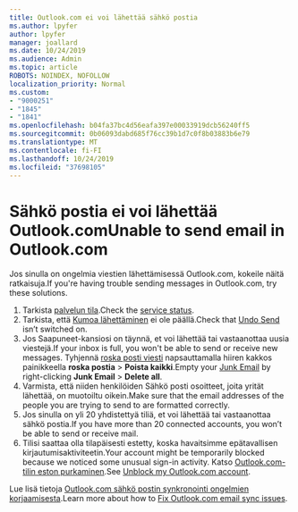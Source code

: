 ```yaml
---
title: Outlook.com ei voi lähettää sähkö postia
ms.author: lpyfer
author: lpyfer
manager: joallard
ms.date: 10/24/2019
ms.audience: Admin
ms.topic: article
ROBOTS: NOINDEX, NOFOLLOW
localization_priority: Normal
ms.custom:
- "9000251"
- "1845"
- "1841"
ms.openlocfilehash: b04fa37bc4d56eafa397e00033919dcb56240ff5
ms.sourcegitcommit: 0b06093dabd685f76cc39b1d7c0f8b03883b6e79
ms.translationtype: MT
ms.contentlocale: fi-FI
ms.lasthandoff: 10/24/2019
ms.locfileid: "37698105"
---
```

# <a name="unable-to-send-email-in-outlookcom"></a><span data-ttu-id="1b121-102">Sähkö postia ei voi lähettää Outlook.com</span><span class="sxs-lookup"><span data-stu-id="1b121-102">Unable to send email in Outlook.com</span></span>

<span data-ttu-id="1b121-103">Jos sinulla on ongelmia viestien lähettämisessä Outlook.com, kokeile näitä ratkaisuja.</span><span class="sxs-lookup"><span data-stu-id="1b121-103">If you're having trouble sending messages in Outlook.com, try these solutions.</span></span>

1. <span data-ttu-id="1b121-104">Tarkista [palvelun tila](https://go.microsoft.com/fwlink/p/?linkid=837482).</span><span class="sxs-lookup"><span data-stu-id="1b121-104">Check the [service status](https://go.microsoft.com/fwlink/p/?linkid=837482).</span></span> 
2. <span data-ttu-id="1b121-105">Tarkista, että [Kumoa lähettäminen](https://outlook.live.com/mail/options/mail/messageContent/undoSend) ei ole päällä.</span><span class="sxs-lookup"><span data-stu-id="1b121-105">Check that [Undo Send](https://outlook.live.com/mail/options/mail/messageContent/undoSend) isn’t switched on.</span></span>
3. <span data-ttu-id="1b121-106">Jos Saapuneet-kansiosi on täynnä, et voi lähettää tai vastaanottaa uusia viestejä.</span><span class="sxs-lookup"><span data-stu-id="1b121-106">If your inbox is full, you won't be able to send or receive new messages.</span></span> <span data-ttu-id="1b121-107">Tyhjennä [roska posti viesti](https://outlook.live.com/mail/junkemail) napsauttamalla hiiren kakkos painikkeella **roska postia** > **Poista kaikki**.</span><span class="sxs-lookup"><span data-stu-id="1b121-107">Empty your [Junk Email](https://outlook.live.com/mail/junkemail) by right-clicking **Junk Email** > **Delete all**.</span></span>
4. <span data-ttu-id="1b121-108">Varmista, että niiden henkilöiden Sähkö posti osoitteet, joita yrität lähettää, on muotoiltu oikein.</span><span class="sxs-lookup"><span data-stu-id="1b121-108">Make sure that the email addresses of the people you are trying to send to are formatted correctly.</span></span>
5. <span data-ttu-id="1b121-109">Jos sinulla on yli 20 yhdistettyä tiliä, et voi lähettää tai vastaanottaa sähkö postia.</span><span class="sxs-lookup"><span data-stu-id="1b121-109">If you have more than 20 connected accounts, you won’t be able to send or receive mail.</span></span>
6. <span data-ttu-id="1b121-110">Tilisi saattaa olla tilapäisesti estetty, koska havaitsimme epätavallisen kirjautumisaktiviteetin.</span><span class="sxs-lookup"><span data-stu-id="1b121-110">Your account might be temporarily blocked because we noticed some unusual sign-in activity.</span></span> <span data-ttu-id="1b121-111">Katso [Outlook.com-tilin eston purkaminen](https://support.office.com/article/f4ad2701-d166-4d8b-8a6a-9af2a1f8a4c4).</span><span class="sxs-lookup"><span data-stu-id="1b121-111">See [Unblock my Outlook.com account](https://support.office.com/article/f4ad2701-d166-4d8b-8a6a-9af2a1f8a4c4).</span></span>

<span data-ttu-id="1b121-112">Lue lisä tietoja [Outlook.com sähkö postin synkronointi ongelmien korjaamisesta](https://support.office.com/article/d39e3341-8d79-4bf1-b3c7-ded602233642).</span><span class="sxs-lookup"><span data-stu-id="1b121-112">Learn more about how to [Fix Outlook.com email sync issues](https://support.office.com/article/d39e3341-8d79-4bf1-b3c7-ded602233642).</span></span>